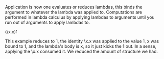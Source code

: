 Application is how one evaluates or reduces lambdas, this binds the argument to whatever the lambda was applied to. Computations are performed in lambda calculus by applying lambdas to arguments until you run out of arguments to apply lambdas to.

(\x.x)1

This example reduces to 1, the identity \x.x was applied to the value 1, x was bound to 1, and the lambda's body is x, so it just kicks the 1 out. In a sense, applying the \x.x consumed it. We reduced the amount of structure we had.
